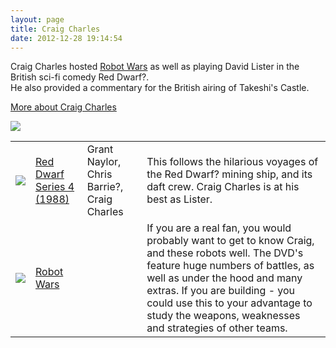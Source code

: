 ```yaml
---
layout: page
title: Craig Charles
date: 2012-12-28 19:14:54
---
```

<p>Craig Charles hosted <a class="wiki" href="/wiki/robot_wars.html" title="The british robot smashing TV series.">Robot Wars</a> as well as playing David Lister in the British sci-fi comedy Red Dwarf<a class="wiki wikinew for-review" title="Create page: Red Dwarf">?</a>.
<br/>He also provided a commentary for the British airing of Takeshi's Castle.
</p>
<p><a  href="http://en.wikipedia.org/wiki/Craig_Charles" rel="external" target="_blank">More about Craig Charles</a>
</p>
<p><img class="img-responsive" src="image27"/>
</p>
<table class="normal" id="fancytable_1"> <tr> <td class="odd"> <a class="internal" href="http://www.amazon.co.uk/exec/obidos/ASIN/B0000AKMW0/orionrobots-21" target="_blank"> <img class="img-responsive" src="image28"/> </a> </td> <td class="odd"><a  href="http://www.amazon.co.uk/exec/obidos/ASIN/B0000AKMW0/orionrobots-21" rel="external" target="_blank">Red Dwarf Series 4 (1988)</a></td> <td class="odd">Grant Naylor, Chris Barrie<a class="wiki wikinew for-review" title="Create page: Chris Barrie">?</a>, Craig Charles </td> <td class="odd">This follows the hilarious voyages of the Red Dwarf<a class="wiki wikinew for-review" title="Create page: Red Dwarf">?</a> mining ship, and its daft crew. Craig Charles is at his best as Lister.</td> </tr> <tr> <td class="even"> <a class="internal" href="http://www.amazon.co.uk/exec/obidos/ASIN/B00006G9Y0/orionrobots-21" target="_blank"> <img class="img-responsive" src="image29"/> </a> </td> <td class="even"> <a  href="http://www.amazon.co.uk/exec/obidos/ASIN/B00006G9Y0/orionrobots-21" rel="external" target="_blank">Robot Wars</a> </td> <td class="even"> </td> <td class="even"> If you are a real fan, you would probably want to get to know Craig, and these robots well. The DVD's feature huge numbers of battles, as well as under the hood and many extras. If you are building - you could use this to your advantage to study the weapons, weaknesses and strategies of other teams.</td> </tr> </table>
